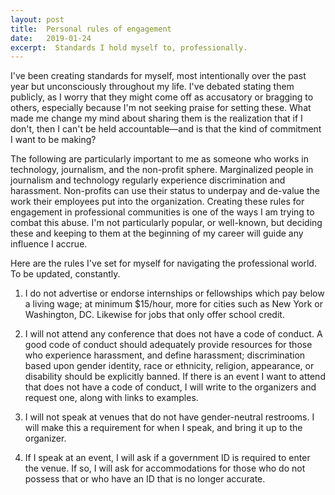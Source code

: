 ```yaml
---
layout: post
title:  Personal rules of engagement
date:   2019-01-24
excerpt:  Standards I hold myself to, professionally.
---
```

I've been creating standards for myself, most intentionally over the past year but unconsciously throughout my life. I've debated stating them publicly, as I worry that they might come off as accusatory or bragging to others, especially because I'm not seeking praise for setting these. What made me change my mind about sharing them is the realization that if I don't, then I can't be held accountable—and is that the kind of commitment I want to be making?

The following are particularly important to me as someone who works in technology, journalism, and the non-profit sphere. Marginalized people in journalism and technology regularly experience discrimination and harassment. Non-profits can use their status to underpay and de-value the work their employees put into the organization. Creating these rules for engagement in professional communities is one of the ways I am trying to combat this abuse. I'm not particularly popular, or well-known, but deciding these and keeping to them at the beginning of my career will guide any influence I accrue.

Here are the rules I've set for myself for navigating the professional world. To be updated, constantly.

1. I do not advertise or endorse internships or fellowships which pay below a living wage; at minimum $15/hour, more for cities such as New York or Washington, DC. Likewise for jobs that only offer school credit.

2. I will not attend any conference that does not have a code of conduct. A good code of conduct should adequately provide resources for those who experience harassment, and define harassment; discrimination based upon gender identity, race or ethnicity, religion, appearance, or disability should be explicitly banned. If there is an event I want to attend that does not have a code of conduct, I will write to the organizers and request one, along with links to examples.

3. I will not speak at venues that do not have gender-neutral restrooms. I will make this a requirement for when I speak, and bring it up to the organizer.

4. If I speak at an event, I will ask if a government ID is required to enter the venue. If so, I will ask for accommodations for those who do not possess that or who have an ID that is no longer accurate.
